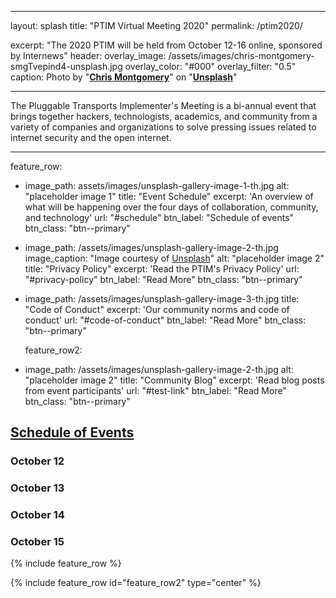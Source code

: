 ---
layout: splash
title: "PTIM Virtual Meeting 2020"
permalink: /ptim2020/

excerpt: "The 2020 PTIM will be held from October 12-16 online, sponsored by Internews"
header:
  overlay_image:  /assets/images/chris-montgomery-smgTvepind4-unsplash.jpg
    overlay_color: "#000"
  	overlay_filter: "0.5"
  caption: Photo by "[**Chris Montgomery**](https://unsplash.com/@cwmonty)" on "[**Unsplash**](https://unsplash.com/s/photos/conference)"

 ---

 The Pluggable Transports Implementer's Meeting is a bi-annual event that brings together hackers, technologists, academics, and community from a variety of companies and organizations to solve pressing issues related to internet security and the open internet.

----------

feature_row:
  - image_path: assets/images/unsplash-gallery-image-1-th.jpg
    alt: "placeholder image 1"
    title: "Event Schedule"
    excerpt: 'An overview of what will be happening over the four days of collaboration, community, and technology'
       url: "#schedule"
    btn_label: "Schedule of events"
    btn_class: "btn--primary"

   - image_path: /assets/images/unsplash-gallery-image-2-th.jpg
    image_caption: "Image courtesy of [Unsplash](https://unsplash.com/)"
    alt: "placeholder image 2"
    title: "Privacy Policy"
    excerpt: 'Read the PTIM's Privacy Policy'
     url: "#privacy-policy"
    btn_label: "Read More"
    btn_class: "btn--primary"

  - image_path: /assets/images/unsplash-gallery-image-3-th.jpg
    title: "Code of Conduct"
    excerpt: 'Our community norms and code of conduct'
     url: "#code-of-conduct"
    btn_label: "Read More"
    btn_class: "btn--primary"

    feature_row2:
  - image_path: /assets/images/unsplash-gallery-image-2-th.jpg
    alt: "placeholder image 2"
    title: "Community Blog"
    excerpt: 'Read blog posts from event participants'
    url: "#test-link"
    btn_label: "Read More"
    btn_class: "btn--primary"

## [Schedule of Events](#schedule)

### October 12

### October 13


### October 14



### October 15



{% include feature_row %}

{% include feature_row id="feature_row2" type="center" %}